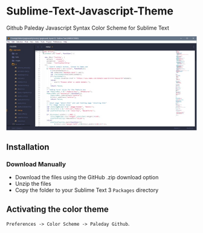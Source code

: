 # Sublime-Text-Javascript-Theme
Github Paleday Javascript Syntax Color Scheme for Sublime Text

![Sublime-Text-Javascript-Sublime-Theme](https://github.com/sanchezfranco/Sublime-Text-Javascript-Theme/blob/master/sublime_text_2017-11-21_00-56-27.jpg?raw=true)

## Installation

### Download Manually

* Download the files using the GitHub .zip download option
* Unzip the files
* Copy the folder to your Sublime Text 3 `Packages` directory

## Activating the color theme

`Preferences -> Color Scheme -> Paleday Github`.
